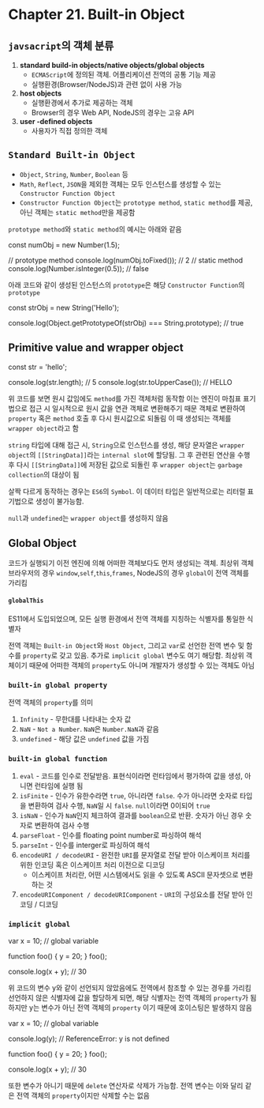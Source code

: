 # Chapter 21. Built-in Object

## `javsacript`의 객체 분류

1. **standard build-in objects/native objects/global objects**
   - `ECMAScript`에 정의된 객체. 어플리케이션 전역의 공통 기능 제공
   - 실행환경(Browser/NodeJS)과 관련 없이 사용 가능
2. **host objects**
   - 실행환경에서 추가로 제공하는 객체
   - Browser의 경우 Web API, NodeJS의 경우는 고유 API
3. **user -defined objects**
   - 사용자가 직접 정의한 객체

## `Standard Built-in Object`

- `Object`, `String`, `Number`, `Boolean` 등
- `Math`, `Reflect`, `JSON`을 제외한 객체는 모두 인스턴스를 생성할 수 있는 `Constructor Function Object`
- `Constructor Function Object`는 `prototype method`, `static method`를 제공, 아닌 객체는 `static method`만을 제공함

`prototype method`와 `static method`의 예시는 아래와 같음

const numObj = new Number(1.5);

// prototype method
console.log(numObj.toFixed()); // 2
// static method
console.log(Number.isInteger(0.5)); // false

아래 코드와 같이 생성된 인스턴스의 `prototype`은 해당 `Constructor Function`의 `prototype`

const strObj = new String('Hello');

console.log(Object.getPrototypeOf(strObj) === String.prototype); // true

## Primitive value and wrapper object

const str = 'hello';

console.log(str.length); // 5
console.log(str.toUpperCase()); // HELLO

위 코드를 보면 원시 값임에도 `method`를 가진 객체처럼 동작함
이는 엔진이 마침표 표기법으로 접근 시 일시적으로 원시 값을 연관 객체로 변환해주기 때문
객체로 변환하여 `property` 혹은 `method` 호출 후 다시 원시값으로 되돌림
이 때 생성되는 객체를 `wrapper object`라고 함

`string` 타입에 대해 접근 시, `String`으로 인스턴스를 생성, 해당 문자열은 `wrapper object`의 `[[StringData]]`라는 `internal slot`에 할당됨. 그 후 관련된 연산을 수행 후 다시 `[[StringData]]`에 저장된 값으로 되돌린 후 `wrapper object`는 `garbage collection`의 대상이 됨

살짝 다르게 동작하는 경우는 `ES6`의 `Symbol`. 이 데이터 타입은 일반적으로는 리터럴 표기법으로 생성이 불가능함.

`null`과 `undefined`는 `wrapper object`를 생성하지 않음

## Global Object

코드가 실행되기 이전 엔진에 의해 어떠한 객체보다도 먼저 생성되는 객체. 최상위 객체
브라우저의 경우 `window`,`self`,`this`,`frames`, NodeJS의 경우 `global`이 전역 객체를 가리킴

#### `globalThis`

ES11에서 도입되었으며, 모든 실행 환경에서 전역 객체를 지칭하는 식별자를 통일한 식별자

전역 객체는 `Built-in Object`와 `Host Object`, 그리고 `var`로 선언한 전역 변수 및 함수를 `property`로 갖고 있음. 추가로 `implicit global` 변수도 여기 해당함.
최상위 객체이기 때문에 어떠한 객체의 `property`도 아니며 개발자가 생성할 수 있는 객체도 아님

### `built-in global property`

전역 객체의 `property`를 의미

1. `Infinity` - 무한대를 나타내는 숫자 값
2. `NaN` - `Not a Number`. `NaN`은 `Number.NaN`과 같음
3. `undefined` - 해당 값은 `undefined` 값을 가짐

### `built-in global function`

1. `eval` - 코드를 인수로 전달받음. 표현식이라면 런타임에서 평가하여 값을 생성, 아니면 런타임에 실행 됨
2. `isFinite` - 인수가 유한수라면 `true`, 아니라면 `false`. 수가 아니라면 숫자로 타입을 변환하여 검사 수행, `NaN`일 시 `false`. `null`이라면 0이되어 `true`
3. `isNaN` - 인수가 `NaN`인지 체크하여 결과를 `boolean`으로 반환. 숫자가 아닌 경우 숫자로 변환하여 검사 수행
4. `parseFloat` - 인수를 floating point number로 파싱하여 해석
5. `parseInt` - 인수를 interger로 파싱하여 해석
6. `encodeURI / decodeURI` - 완전한 `URI`를 문자열로 전달 받아 이스케이프 처리를 위한 인코딩 혹은 이스케이프 처리 이전으로 디코딩
   - 이스케이프 처리란, 어떤 시스템에서도 읽을 수 있도록 ASCII 문자셋으로 변환하는 것
7. `encodeURIComponent / decodeURIComponent` - `URI`의 구성요소를 전달 받아 인코딩 / 디코딩

### `implicit global`

var x = 10; // global variable

function foo() {
y = 20;
}
foo();

console.log(x + y); // 30

위 코드의 변수 y와 같이 선언되지 않았음에도 전역에서 참조할 수 있는 경우를 가리킴
선언하지 않은 식별자에 값을 할당하게 되면, 해당 식별자는 전역 객체의 `property`가 됨
하지만 y는 변수가 아닌 전역 객체의 `property` 이기 때문에 호이스팅은 발생하지 않음

var x = 10; // global variable

console.log(y); // ReferenceError: y is not defined

function foo() {
y = 20;
}
foo();

console.log(x + y); // 30

또한 변수가 아니기 때문에 `delete` 연산자로 삭제가 가능함. 전역 변수는 이와 달리 같은 전역 객체의 `property`이지만 삭제할 수는 없음
